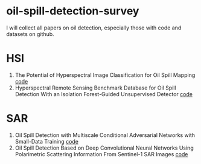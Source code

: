 # oil-spill-detection-survey
I will collect all papers on oil detection, especially those with code and datasets on github.


# HSI
1. The Potential of Hyperspectral Image Classification for Oil Spill Mapping [code](https://github.com/PinkSlime/HSI_oil_spill_mapping)
2. Hyperspectral Remote Sensing Benchmark Database for Oil Spill Detection With an Isolation Forest-Guided Unsupervised Detector [code](https://github.com/PuhongDuan/HOSD)



# SAR
1. Oil Spill Detection with Multiscale Conditional Adversarial Networks with Small-Data Training [code](https://github.com/liyongqingupc/MCAN-OilSpillDetection)
2. Oil Spill Detection Based on Deep Convolutional Neural Networks Using Polarimetric Scattering Information From Sentinel-1 SAR Images [code](https://github.com/RS-xjg/oil-spill-detection)


